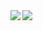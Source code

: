 <a href="https://github.com/anuraghazra/github-readme-stats">
  <img align="left" src="https://github-readme-stats.vercel.app/api?username=unsolublesugar&count_private=true&show_icons=true&theme=monokai" />
</a>
<a href="https://github.com/anuraghazra/github-readme-stats">
  <img align="left" src="https://github-readme-stats.vercel.app/api/top-langs/?username=unsolublesugar&theme=monokai" />
</a>
